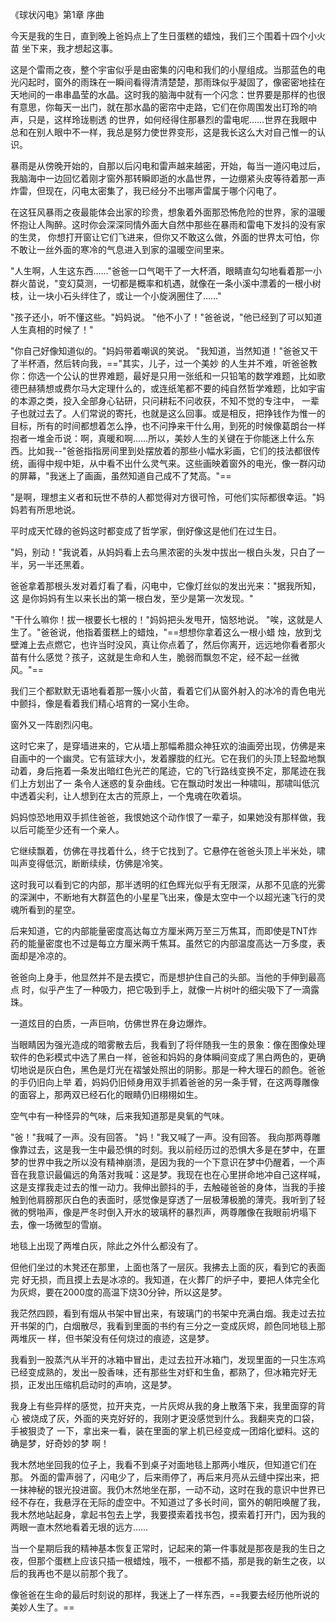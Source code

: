《球状闪电》第1章 序曲



今天是我的生日，直到晚上爸妈点上了生日蛋糕的蜡烛，我们三个围着十四个小火苗 坐下来，我才想起这事。

这是个雷雨之夜，整个宇宙似乎是由密集的闪电和我们的小屋组成。当那蓝色的电光闪起时，窗外的雨珠在一瞬间看得清清楚楚，那雨珠似乎凝固了，像密密地挂在天地间的一串串晶莹的水晶。这时我的脑海中就有一个闪念：世界要是那样的也很有意思，你每天一出门，就在那水晶的密帘中走路，它们在你周围发出玎玲的响声，只是，这样玲珑剔透 的世界，如何经得住那暴烈的雷电呢……世界在我眼中总和在别人眼中不一样，我总是努力使世界变形，这是我长这么大对自己惟一的认识。

暴雨是从傍晚开始的，自那以后闪电和雷声越来越密，开始，每当一道闪电过后，我脑海中一边回忆着刚才窗外那转瞬即逝的水晶世界，一边绷紧头皮等待着那一声炸雷，但现在，闪电太密集了，我已经分不出哪声雷属于哪个闪电了。

在这狂风暴雨之夜最能体会出家的珍贵，想象着外面那恐怖危险的世界，家的温暖怀抱让人陶醉。这时你会深深同情外面大自然中那些在暴雨和雷电下发抖的没有家的生灵， 你想打开窗让它们飞进来，但你又不敢这么做，外面的世界太可怕，你不敢让一丝外面的寒冷的气息进入到家的温暖空间里来。

"人生啊，人生这东西……"爸爸一口气喝干了一大杯酒，眼睛直勾勾地看着那一小群火苗说，"变幻莫测，一切都是概率和机遇，就像在一条小溪中漂着的一根小树枝，让一块小石头绊住了，或让一个小旋涡圈住了……"

"孩子还小，听不懂这些。"妈妈说。 "他不小了！"爸爸说，"他已经到了可以知道人生真相的时候了！" 

"你自己好像知道似的。"妈妈带着嘲讽的笑说。 "我知道，当然知道！"爸爸又干了半杯酒，然后转向我，=="其实，儿子，过一个美妙 的人生并不难，听爸爸教你：你选一个公认的世界难题，最好是只用一张纸和一只铅笔的数学难题，比如歌德巴赫猜想或费尔马大定理什么的，或连纸笔都不要的纯自然哲学难题，比如宇宙的本源之类，投入全部身心钻研，只问耕耘不问收获，不知不觉的专注中， 一辈子也就过去了。人们常说的寄托，也就是这么回事。或是相反，把挣钱作为惟一的目标，所有的时间都想着怎么挣，也不问挣来干什么用，到死的时候像葛朗台一样抱者一堆金币说：啊，真暖和啊……所以，美妙人生的关键在于你能迷上什么东西。比如我--"爸爸指指房间里到处摆放着的那些小幅水彩画，它们的技法都很传统，画得中规中矩，从中看不出什么灵气来。这些画映着窗外的电光，像一群闪动的屏幕，"我迷上了画画，虽然知道自己成不了梵高。"==

"是啊，理想主义者和玩世不恭的人都觉得对方很可怜，可他们实际都很幸运。"妈妈若有所思地说。

平时成天忙碌的爸妈这时都变成了哲学家，倒好像这是他们在过生日。

"妈，别动！"我说着，从妈妈看上去乌黑浓密的头发中拔出一根白头发，只白了一 半，另一半还黑着。

爸爸拿着那根头发对着灯看了看，闪电中，它像灯丝似的发出光来："据我所知，这 是你妈妈有生以来长出的第一根白发，至少是第一次发现。"

"干什么嘛你！拔一根要长七根的！"妈妈把头发甩开，恼怒地说。 "唉，这就是人生了。"爸爸说，他指着蛋糕上的蜡烛，"==想想你拿着这么一根小蜡 烛，放到戈壁滩上去点燃它，也许当时没风，真让你点着了，然后你离开，远远地你看者那火苗有什么感觉？孩子，这就是生命和人生，脆弱而飘忽不定，经不起一丝微风。"==

我们三个都默默无语地看着那一簇小火苗，看着它们从窗外射入的冰冷的青色电光中颤抖，像是看着我们精心培育的一窝小生命。

窗外又一阵剧烈闪电。

这时它来了，是穿墙进来的，它从墙上那幅希腊众神狂欢的油画旁出现，仿佛是来自画中的一个幽灵。它有篮球大小，发着朦胧的红光。它在我们的头顶上轻盈地飘动着，身后拖着一条发出暗红色光芒的尾迹，它的飞行路线变换不定，那尾迹在我们上方划出了一 条令人迷惑的复杂曲线。它在飘动时发出一种啸叫，那啸叫低沉中透着尖利，让人想到在太古的荒原上，一个鬼魂在吹着埙。

妈妈惊恐地用双手抓住爸爸，我恨她这个动作恨了一辈子，如果她没有那样做，我以后可能至少还有一个亲人。

它继续飘着，仿佛在寻找着什么，终于它找到了。它悬停在爸爸头顶上半米处，啸叫声变得低沉，断断续续，仿佛是冷笑。

这时我可以看到它的内部，那半透明的红色辉光似乎有无限深，从那不见底的光雾的深渊中，不断地有大群蓝色的小星星飞出来，像是太空中一个以超光速飞行的灵魂所看到的星空。

后来知道，它的内部能量密度高达每立方厘米两万至三万焦耳，而即使是TNT炸药的能量密度也不过是每立方厘米两千焦耳。虽然它的内部温度高达一万多度，表面却是冷凉的。

爸爸向上身手，他显然并不是去摸它，而是想护住自己的头部。当他的手伸到最高点 时，似乎产生了一种吸力，把它吸到手上，就像一片树叶的细尖吸下了一滴露珠。

一道炫目的白质，一声巨响，仿佛世界在身边爆炸。

当眼睛因为强光造成的暗雾散去后，我看到了将伴随我一生的景象：像在图像处理软件的色彩模式中选了黑白一样，爸爸和妈妈的身体瞬间变成了黑白两色的，更确切地说是灰白色，黑色是灯光在褶皱处照出的阴影。那是一种大理石的颜色。爸爸的手仍旧向上举 着，妈妈仍旧倾身用双手抓着爸爸的另一条手臂，在这两尊雕像的面容上，那两双已经石化的眼睛仍旧栩栩如生。

空气中有一种怪异的气味，后来我知道那是臭氧的气味。

"爸！"我喊了一声。没有回答。 "妈！"我又喊了一声。没有回答。 我向那两尊雕像靠过去，这是我一生中最恐惧的时刻。我以前经历过的恐惧大多是在梦中，在噩梦的世界中我之所以没有精神崩溃，是因为我的一个下意识在梦中仍醒着，一个声音在我意识最偏远的角落对我喊：这是梦。我现在也在心里拼命地冲自己这样喊，这是支撑我走过去的惟一动力。我伸出颤抖的手，去触碰爸爸的身体，当我的手接触到他肩膀那灰白色的表面时，感觉像是穿透了一层极薄极脆的薄壳。我听到了轻微的劈啪声，像是严冬时倒入开水的玻璃杯的暴烈声，两尊雕像在我眼前坍塌下去，像一场微型的雪崩。

地毯上出现了两堆白灰，除此之外什么都没有了。

但他们坐过的木凳还在那里，上面也落了一层灰。我拂去上面的灰，看到它的表面完 好无损，而且摸上去是冰凉的。我知道，在火葬厂的炉子中，要把人体完全化为灰烬，要在2000度的高温下烧30分钟，所以这是梦。

我茫然四顾，看到有烟从书架中冒出来，有玻璃门的书架中充满白烟。我走过去拉开书架的门，白烟散尽，我看到里面的书约有三分之一变成灰烬，颜色同地毯上那两堆灰一 样，但书架没有任何烧过的痕迹，这是梦。

我看到一股蒸汽从半开的冰箱中冒出，走过去拉开冰箱门，发现里面的一只生冻鸡已经变成熟的，发出一股香味，还有那些生对虾和生鱼，都熟了，但冰箱完好无损，正发出压缩机启动时的声响，这是梦。

我身上有些异样的感觉，拉开夹克，一片灰烬从我的身上散落下来，我里面穿的背心 被烧成了灰，外面的夹克好好的，我刚才更没感觉到什么。我翻夹克的口袋，手被狠烫了 一下，拿出来一看，装在里面的掌上机已经变成一团熔化塑料。这的确是梦，好奇妙的梦 啊！

我木然地坐回我的位子上，我看不到桌子对面地毯上那两小堆灰，但知道它们在那。 外面的雷声弱了，闪电少了，后来雨停了，再后来月亮从云缝中探出来，把一抹神秘的银光投进窗。我仍木然地坐在那，一动不动，这时在我的意识中世界已经不存在，我悬浮在无际的虚空中。不知道过了多长时间，窗外的朝阳唤醒了我，我木然地站起身，拿起书包去上学，我要摸索着找书包，摸索着打开门，因为我的两眼一直木然地看着无垠的远方……

当一个星期后我的精神基本恢复正常时，记起来的第一件事就是那夜是我的生日之夜，但那个蛋糕上应该只插一根蜡烛，哦不，一根都不插，那是我的新生之夜，以后的我再也不是以前那个我了。

像爸爸在生命的最后时刻说的那样，我迷上了一样东西，==我要去经历他所说的美妙人生了。==